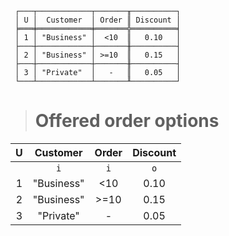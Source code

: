 ```text
 ┌───┬────────────┬───────╥──────────┐
 │ U │  Customer  │ Order ║ Discount │
 ╞═══╪════════════╪═══════╬══════════╡
 │ 1 │ "Business" │  <10  ║   0.10   │
 ├───┼────────────┼───────╫──────────┤
 │ 2 │ "Business" │ >=10  ║   0.15   │
 ├───┼────────────┼───────╫──────────┤
 │ 3 │ "Private"  │   -   ║   0.05   │
 └───┴────────────┴───────╨──────────┘
```

> # Offered order options

| U |  Customer  | Order | Discount |
|:-:|:----------:|:-----:|:--------:|
|   |    `i`     |  `i`  |   `o`    |
| 1 | "Business" |  <10  |   0.10   |
| 2 | "Business" | >=10  |   0.15   |
| 3 | "Private"  |   -   |   0.05   |

